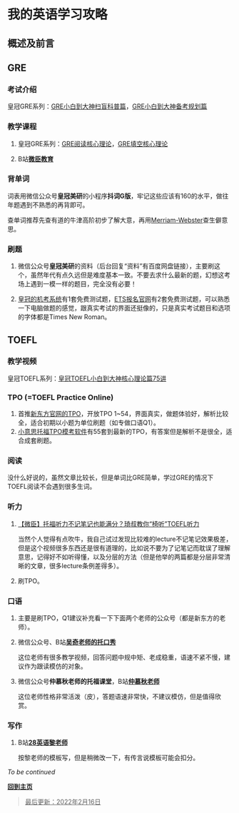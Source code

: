# 我的英语学习攻略

## 概述及前言

## GRE

### 考试介绍

皇冠GRE系列：[GRE小白到大神扫盲科普篇](https://www.bilibili.com/video/BV1NK4y1s7Z7)，[GRE小白到大神备考规划篇](https://www.bilibili.com/video/BV11y4y1p7qi)

### 教学课程

1. 皇冠GRE系列：[GRE阅读核心理论](https://www.bilibili.com/video/BV1gh41117J1)，[GRE填空核心理论](https://www.bilibili.com/video/BV1X5411E77u)

2. B站[**微臣教育**](https://space.bilibili.com/393277742)

### 背单词

词表用微信公众号**皇冠美研**的小程序**抖词G版**，牢记这些应该有160的水平，做往年题遇到不熟悉的再背即可。

查单词推荐先查有道的牛津高阶初步了解大意，再用[Merriam-Webster](https://www.merriam-webster.com/)查生僻意思。

### 刷题

1. 微信公众号**皇冠美研**的资料（后台回复“资料”有百度网盘链接），主要刷这个，虽然年代有点久远但是难度基本一致。不要去求什么最新的题，幻想这考场上遇到一模一样的题目，完全没有必要！

2. [皇冠的机考系统](https://www.gre.vip/home)有1套免费测试题，[ETS报名官网](https://ereg.ets.org/ereg/public/jump?_p=GRI)有2套免费测试题，可以熟悉一下电脑做题的感觉，跟真实考试的界面还挺像的，只是真实考试题目和选项的字体都是<a font="Times New Roman">Times New Roman</a>。

## TOEFL

### 教学视频

皇冠TOEFL系列：[皇冠TOEFL小白到大神核心理论篇75讲](https://www.bilibili.com/video/BV1xh411H7H1)

### TPO (=TOEFL Practice Online)

1. 首推[新东方官网的TPO](https://liuxue.koolearn.com/toefl/read/)，开放TPO 1~54，界面真实，做题体验好，解析比较全，适合初期以小题为单位刷题（如专做口语Q1）。
2. [小意思托福TPO模考软件](http://www.xiaoxiaoyisi.com/)有55套到最新的TPO，有答案但是解析不是很全，适合成套刷题。

### 阅读

没什么好说的，虽然文章比较长，但是单词比GRE简单，学过GRE的情况下TOEFL阅读不会遇到很多生词。

### 听力

1. [【微臣】托福听力不记笔记也能满分？琦叔教你“椅听”TOEFL听力](https://www.bilibili.com/video/BV1kb411G7WA)

   当然个人觉得有点吹牛，我自己试过发现比较难的lecture不记笔记效果极差，但是这个视频很多东西还是很有道理的，比如说不要为了记笔记而耽误了理解意思，记得好不如听得懂，以及分层的方法（但是他举的两篇都是分层非常清晰的文章，很多lecture条例差得多）。

2. 刷TPO。

### 口语

1. 主要是刷TPO，Q1建议补充看一下下面两个老师的公众号（都是新东方的老师）。

2. 微信公众号、B站[**吴奇老师的托口秀**](https://space.bilibili.com/473498779)

   这位老师有很多教学视频，回答问题中规中矩、老成稳重，语速不紧不慢，建议作为跟读模仿的对象。

3. 微信公众号**仲慕秋老师的托福课堂**，B站[**仲慕秋老师**](https://space.bilibili.com/480825673)

   这位老师性格非常活泼（皮），答题语速非常快，不建议模仿，但是值得欣赏。

### 写作

1. B站[**28英语黎老师**](https://space.bilibili.com/285893593)

   按黎老师的模板写，但是稍微改一下，有传言说模板可能会扣分。



*To be continued*

**<a href="/index.html">回到主页</a>**

> <u>最后更新：2022年2月16日</u>
